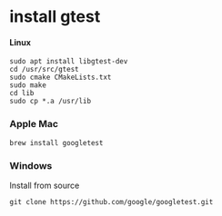 # install gtest
#### Linux  
```shell
sudo apt install libgtest-dev
cd /usr/src/gtest
sudo cmake CMakeLists.txt
sudo make
cd lib
sudo cp *.a /usr/lib
```
### Apple Mac
```shell
brew install googletest
```
### Windows
Install from source
```shell
git clone https://github.com/google/googletest.git
```
